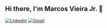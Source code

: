## Hi there, I'm Marcos Vieira Jr. 👋

[![Linkedin](https://img.shields.io/badge/LinkedIn-0077B5?style=for-the-badge&logo=linkedin&logoColor=white)](https://www.linkedin.com/in/marcosvieirajr/)
[![Gmail](https://img.shields.io/badge/Gmail-D14836?style=for-the-badge&logo=gmail&logoColor=white)](mailto:marcosvieirajr@gmail.com)


<br>

<!--
**marcosvieirajr/marcosvieirajr** is a ✨ _special_ ✨ repository because its `README.md` (this file) appears on your GitHub profile.

Here are some ideas to get you started:

*- 🔭 I’m currently working on ...
*- 🌱 I’m currently learning ...
- 👯 I’m looking to collaborate on ...
- 🤔 I’m looking for help with ...
- 💬 Ask me about ...
*- 📫 How to reach me: ...
*- 😄 Pronouns: ...
- ⚡ Fun fact: ...

code:
askMeAbout: ["ReactiveDev", "Tech", ...],
-->
